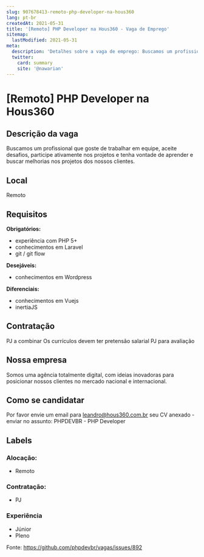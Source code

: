 ```yaml
---
slug: 907678413-remoto-php-developer-na-hous360
lang: pt-br
createdAt: 2021-05-31
title: '[Remoto] PHP Developer na Hous360 - Vaga de Emprego'
sitemap:
  lastModified: 2021-05-31
meta:
  description: 'Detalhes sobre a vaga de emprego: Buscamos um profissional que goste de trabalhar em equipe, aceite desafios, participe ativamente nos projetos e tenha vontade de aprender e buscar melhorias nos projetos dos nossos clientes.'
  twitter:
    card: summary
    site: '@nawarian'
---
```


# [Remoto] PHP Developer na Hous360

<!--
==================================================
POR FAVOR, SÓ POSTE SE A VAGA FOR PARA DESENVOLVEDOR(A) PHP!

Não faça distinção de gênero no titulo da vaga.

Use: "PHP Developer" ao invés de "Desenvolvedor PHP" \o/

Exemplo: `[São Paulo/SP] PHP Developer na Nome da Empresa`

Evite fugir do padrão, isso só dá trabalho aos administradores,
pois os títulos são padronizados.
==================================================
-->

## Descrição da vaga

Buscamos um profissional que goste de trabalhar em equipe, aceite desafios, participe ativamente nos projetos e tenha vontade de aprender e buscar melhorias nos projetos dos nossos clientes.

## Local

Remoto

## Requisitos

**Obrigatórios:**
- experiência com PHP 5+
- conhecimentos em Laravel
- git / git flow


**Desejáveis:**
- conhecimentos em Wordpress

**Diferenciais:**
- conhecimentos em Vuejs
- inertiaJS

## Contratação

PJ a combinar
Os currículos devem ter pretensão salarial PJ para avaliação

## Nossa empresa

Somos uma agência totalmente digital, com ideias inovadoras para posicionar nossos clientes no mercado nacional e internacional.

## Como se candidatar

Por favor envie um email para leandro@hous360.com.br seu CV anexado - enviar no assunto: PHPDEVBR - PHP Developer

## Labels

<!-- Escolha abaixo, apague as que não fizerem sentido: -->
### Alocação:
- Remoto

### Contratação:
- PJ

### Experiência
- Júnior
- Pleno

Fonte: https://github.com/phpdevbr/vagas/issues/892